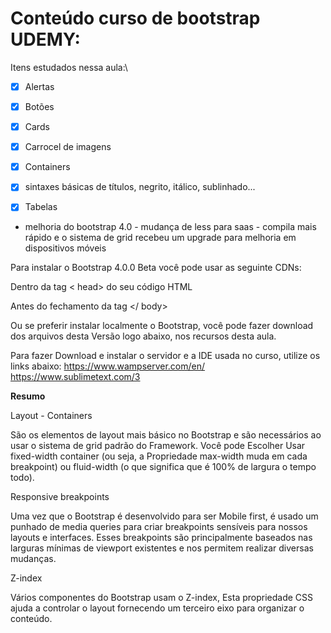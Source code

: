 # Conteúdo curso de bootstrap UDEMY:

Itens estudados nessa aula:\
- [x] Alertas
- [x] Botões
- [x] Cards
- [x] Carrocel de imagens
- [x] Containers
- [x] sintaxes básicas de títulos, negrito, itálico, sublinhado...
- [x] Tabelas


 - melhoria do bootstrap 4.0 - mudança de less para saas - compila mais rápido e o sistema de grid recebeu um upgrade para melhoria em dispositivos móveis

Para instalar o Bootstrap 4.0.0 Beta você pode usar as seguinte CDNs:

Dentro da tag < head> do seu código HTML 
<link href="https://maxcdn.bootstrapcdn.com/bootstrap/4.0.0-beta/css/bootstrap.min.css" rel="stylesheet" integrity="sha384-/Y6pD6FV/Vv2HJnA6t+vslU6fwYXjCFtcEpHbNJ0lyAFsXTsjBbfaDjzALeQsN6M" crossorigin="anonymous">

Antes do fechamento da tag </ body>
<script src="https://code.jquery.com/jquery-3.2.1.slim.min.js" integrity="sha384-KJ3o2DKtIkvYIK3UENzmM7KCkRr/rE9/Qpg6aAZGJwFDMVNA/GpGFF93hXpG5KkN" crossorigin="anonymous"></script>
<script src="https://cdnjs.cloudflare.com/ajax/libs/popper.js/1.12.3/umd/popper.min.js" integrity="sha384-vFJXuSJphROIrBnz7yo7oB41mKfc8JzQZiCq4NCceLEaO4IHwicKwpJf9c9IpFgh" crossorigin="anonymous"></script>
<script src="https://maxcdn.bootstrapcdn.com/bootstrap/4.0.0-beta/js/bootstrap.min.js" integrity="sha384-h0AbiXch4ZDo7tp9hKZ4TsHbi047NrKGLO3SEJAg45jXxnGIfYzk4Si90RDIqNm1" crossorigin="anonymous"></script>

Ou se preferir instalar localmente o Bootstrap, você pode fazer download dos arquivos desta Versão logo abaixo, nos recursos desta aula.

Para fazer Download e instalar o servidor e a IDE usada no curso, utilize os links abaixo:
https://www.wampserver.com/en/
https://www.sublimetext.com/3


**Resumo**

Layout - Containers

São os elementos de layout mais básico no Bootstrap e são necessários ao usar o sistema de grid padrão do Framework. Você pode Escolher  Usar fixed-width container  (ou seja, a Propriedade max-width muda em cada breakpoint) ou fluid-width (o que significa que é 100% de largura o tempo todo).

Responsive breakpoints

Uma vez que o Bootstrap é desenvolvido para ser Mobile first, é usado um punhado de  media queries para criar breakpoints sensíveis para nossos layouts e interfaces. Esses breakpoints são principalmente baseados nas larguras mínimas de viewport existentes e nos permitem realizar diversas mudanças.


Z-index

Vários componentes do Bootstrap usam o Z-index, Esta propriedade CSS ajuda a controlar o layout fornecendo um terceiro eixo para organizar o conteúdo. 




